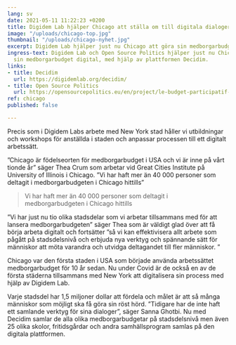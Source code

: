 ```yaml
---
lang: sv
date: 2021-05-11 11:22:23 +0200
title: Digidem Lab hjälper Chicago att ställa om till digitala dialoger
image: "/uploads/chicago-top.jpg"
thumbnail: "/uploads/chicago-nyhet.jpg"
excerpt: Digidem Lab hjälper just nu Chicago att göra sin medborgarbudget digital.
ingress-text: Digidem Lab och Open Source Politics hjälper just nu Chicago att göra
  sin medborgarbudget digital, med hjälp av plattformen Decidim.
links:
- title: Decidim
  url: https://digidemlab.org/decidim/
- title: Open Source Politics
  url: https://opensourcepolitics.eu/en/project/le-budget-participatif-de-chicago/
ref: chicago
published: false

---
```

Precis som i Digidem Labs arbete med New York stad håller vi utbildningar och workshops för anställda i staden och anpassar processen till ett digitalt arbetssätt.

”Chicago är födelseorten för medborgarbudget i USA och vi är inne på vårt tionde år” säger Thea Crum som arbetar vid Great Cities Institute på University of Illinois i Chicago. ”Vi har haft mer än 40 000 personer som deltagit i medborgarbudgeten i Chicago hittills”

> Vi har haft mer än 40 000 personer som deltagit i medborgarbudgeten i Chicago hittills

”Vi har just nu tio olika stadsdelar som vi arbetar tillsammans med för att lansera medborgarbudgeten” säger Thea som är väldigt glad över att få börja arbeta digitalt och fortsätter ”så vi kan effektivisera allt arbete som pågått på stadsdelsnivå och erbjuda nya verktyg och spännande sätt för människor att möta varandra och utvidga deltagandet till fler människor. ”

Chicago var den första staden i USA som började använda arbetssättet medborgarbudget för 10 år sedan. Nu under Covid är de också en av de första städerna tillsammans med New York att digitalisera sin process med hjälp av Digidem Lab.

Varje stadsdel har 1,5 miljoner dollar att fördela och målet är att så många människor som möjligt ska få göra sin röst hörd. ”Tidigare har de inte haft ett samlande verktyg för sina dialoger”, säger Sanna Ghotbi. Nu med Decidim samlar de alla olika medborgarbudgetar på stadsdelsnivå men även 25 olika skolor, fritidsgårdar och andra samhällsprogram samlas på den digitala plattformen.